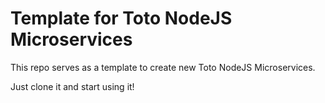 # Template for Toto NodeJS Microservices
This repo serves as a template to create new Toto NodeJS Microservices. 

Just clone it and start using it! 